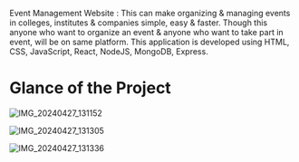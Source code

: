 
Event Management Website : This can make organizing & managing events in colleges, institutes & companies simple, easy & faster. 
Though this anyone who want to organize an event & anyone who want to take part in event, will be on same platform.
This application is developed using HTML, CSS, JavaScript, React, NodeJS, MongoDB, Express.

# Glance of the Project

![IMG_20240427_131152](https://github.com/aman808334/Event_Management/assets/75126254/9707f8aa-4d83-4e88-a7bb-0c5e8c6a98a7)


![IMG_20240427_131305](https://github.com/aman808334/Event_Management/assets/75126254/3bb60dab-1259-4575-8661-288b26a3fca4)


![IMG_20240427_131336](https://github.com/aman808334/Event_Management/assets/75126254/0d0008ac-8c94-41c7-bc17-557f2e914d65)
